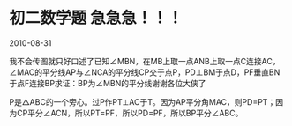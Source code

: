 # 初二数学题 急急急！！！
2010-08-31


我不会传图就只好口述了已知∠MBN，在MB上取一点ANB上取一点C连接AC，∠MAC的平分线AP与∠NCA的平分线CP交于点P，PD⊥BM于点D，PF垂直BN于点F连接BP求证：BP为∠MBN的平分线谢谢各位大侠了


P是△ABC的一个旁心。过P作PT⊥AC于T。因为AP平分角MAC，则PD=PT；因为CP平分∠ACN，所以PT=PF，所以PD=PF，所以BP平分∠ABC。
